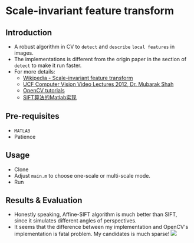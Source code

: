 Scale-invariant feature transform
======
Introduction
--------
* A robust algorithm in CV to `detect` and `describe` `local features` in images.
* The implementations is different from the origin paper in the section of `detect` to make it run faster.
* For more details:
    * [Wikipedia - Scale-invariant feature transform](https://en.wikipedia.org/wiki/Scale-invariant_feature_transform)
    * [UCF Computer Vision Video Lectures 2012, Dr. Mubarak Shah](https://www.youtube.com/watch?v=NPcMS49V5hg)
    * [OpenCV tutorials](https://opencv-python-tutroals.readthedocs.io/en/latest/py_tutorials/py_feature2d/py_sift_intro/py_sift_intro.html)
    * [SIFT算法的Matlab实现](https://www.sun11.me/blog/2016/sift-implementation-in-matlab/) 

Pre-requisites
----------
* `MATLAB`
* Patience

Usage
----------
* Clone
* Adjust `main.m` to choose one-scale or multi-scale mode.
* Run

Results & Evaluation
-----------
* Honestly speaking, Affine-SIFT algorithm is much better than SIFT, since it simulates different angles of perspectives.
* It seems that the difference between my implementation and OpenCV's implementation is fatal problem. My candidates is much sparse!
![](https://github.com/YW-Ma/SIFT_Scale_Invariant_Feature_Transform/blob/master/multi.jpg)
